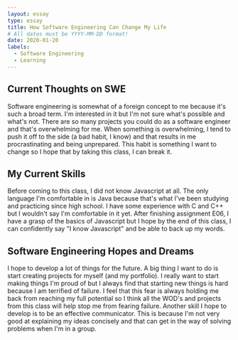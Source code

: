 ```yaml
---
layout: essay
type: essay
title: How Software Engineering Can Change My Life
# All dates must be YYYY-MM-DD format!
date: 2020-01-20
labels:
  - Software Engineering
  - Learning
---
```


## Current Thoughts on SWE
Software engineering is somewhat of a foreign concept to me because it's such a broad term. I'm interested in it but I'm not sure what's possible and what's not. There are so many projects you could do as a software engineer and that's  overwhelming for me. When something is overwhelming, I tend to push it off to the side (a bad habit, I know) and that results in me procrastinating and being unprepared. This habit is something I want to change so I hope that by taking this class, I can break it. 
## My Current Skills
Before coming to this class, I did not know Javascript at all. The only language I'm comfortable in is Java because that's what I've been studying and practicing since high school. I have some experience with C and C++ but I wouldn't say I'm comfortable in it yet. After finishing assignment E06, I have a grasp of the basics of Javascript but I hope by the end of this class, I can confidently say "I know Javascript" and be able to back up my words. 
## Software Engineering Hopes and Dreams
I hope to develop a lot of things for the future. A big thing I want to do is start creating projects for myself (and my portfolio). I really want to start making things I'm proud of but I always find that starting new things is hard because I am terrified of failure. I feel that this fear is always holding me back from reaching my full potential so I think all the WOD's and projects from this class will help stop me from fearing failure. Another skill I hope to develop is to be an effective communicator. This is because I'm not very good at explaining my ideas concisely and that can get in the way of solving problems when I'm in a group. 
